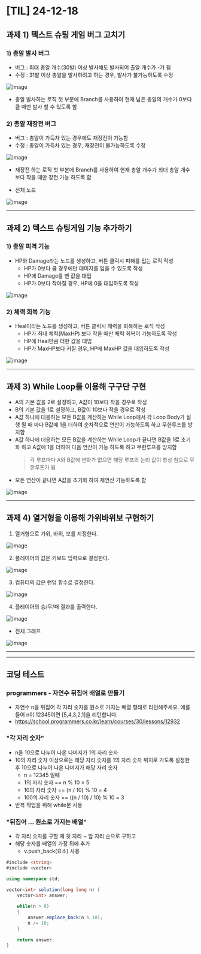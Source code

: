 # [TIL] 24-12-18

## 과제 1) 텍스트 슈팅 게임 버그 고치기
### 1) 총알 발사 버그
- 버그 : 최대 총알 개수(30발) 이상 발사해도 발사되어 촐알 개수가 -가 됨
- 수정 : 31발 이상 총알을 발사하려고 하는 경우, 발사가 불가능하도록 수정

![image](https://github.com/user-attachments/assets/33de406c-8e82-4c6a-8e14-3df27eb8e3e9)

- 총알 발사하는 로직 첫 부분에 Branch를 사용하여 현재 남은 총알의 개수가 0보다 클 때만 발사 할 수 있도록 함
 
### 2) 총알 재장전 버그
- 버그 : 총알이 가득차 있는 경우에도 재장전이 가능함
- 수정 : 총알이 가득차 있는 경우, 재장전이 불가능하도록 수정

![image](https://github.com/user-attachments/assets/229c8638-b477-4ae3-b3fe-1cc7cbb30040)

- 재장전 하는 로직 첫 부분에 Branch를 사용하여 현재 총알 개수가 최대 총알 개수 보다 작을 때만 장전 가능 하도록 함

- 전체 노드

![image](https://github.com/user-attachments/assets/06b55b29-b46f-4030-b681-9a197077ef96)

***
## 과제 2) 텍스트 슈팅게임 기능 추가하기
### 1) 총알 피격 기능
- HP와 Damage라는 노드를 생성하고, 버튼 클릭시 피해를 입는 로직 작성
  - HP가 0보다 클 경우에만 대미지를 입을 수 있도록 작성
  - HP에 Damage를 뺀 값을 대입
  - HP가 0보다 작아질 경우, HP에 0을 대입하도록 작성

![image](https://github.com/user-attachments/assets/b9583113-5fcc-47e1-a1f7-6f0c6ef15f1d)

### 2) 체력 회복 기능
- Heal이라는 노드를 생성하고, 버튼 클릭시 체력을 회복하는 로직 작성
  - HP가 최대 체력(MaxHP) 보다 작을 때만 체력 회복이 가능하도록 작성
  - HP에 Heal만큼 더한 값을 대입
  - HP가 MaxHP보다 커질 경우, HP에 MaxHP 값을 대입하도록 작성

![image](https://github.com/user-attachments/assets/b0c9e813-2340-4234-aacc-a1a6b1926e7f)

***
## 과제 3) While Loop를 이용해 구구단 구현
- A의 기본 값을 2로 설정하고, A값이 10보다 작을 경우로 작성
- B의 기본 값을 1로 설정하고, B값이 10보다 작을 경우로 작성
- A값 하나에 대응하는 모든 B값을 계산하는 While Loop에서 각 Loop Body가 실행 될 때 마다 B값에 1을 더하여 순차적으로 연산이 가능하도록 하고 무한루프를 방지함
- A값 하나에 대응하는 모든 B값을 계산하는 While Loop가 끝나면 B값을 1로 초기화 하고 A값에 1을 더하여 다음 연산이 가능 하도록 하고 무한루프를 방지함
  > 각 루프마다 A와 B값에 변화가 없으면 해당 루프의 논리 값이 항상 참으로 무한루프가 됨
- 모든 연산이 끝나면 A값을 초기화 하여 재연산 가능하도록 함

![image](https://github.com/user-attachments/assets/57d78e13-47b3-4c67-8d86-e203e94a55e2)


***
## 과제 4) 열거형을 이용해 가위바위보 구현하기
1. 열거형으로 가위, 바위, 보를 지정한다.

![image](https://github.com/user-attachments/assets/ae14dac3-a7aa-4b73-95b3-7ef839bb1974)

2. 플레이어의 값은 키보드 입력으로 결정한다.

![image](https://github.com/user-attachments/assets/21814f67-525d-4ccf-ba4e-09ad7286ce12)
   
3. 컴퓨터의 값은 랜덤 함수로 결정한다.

![image](https://github.com/user-attachments/assets/aca1d70c-4fdd-40e3-854d-c346302c4578)

4. 플레이어의 승/무/패 결과를 출력한다.

![image](https://github.com/user-attachments/assets/60a5bbaa-3c6e-4437-8921-a2334c3e9bd3)

- 전체 그래프
  
![image](https://github.com/user-attachments/assets/3c22c4a7-6aaf-4bc3-a81a-9b74390caac0)

***
***
## 코딩 테스트
### programmers - 자연수 뒤집어 배열로 만들기
- 자연수 n을 뒤집어 각 자리 숫자를 원소로 가지는 배열 형태로 리턴해주세요. 예를들어 n이 12345이면 [5,4,3,2,1]을 리턴합니다.
- https://school.programmers.co.kr/learn/courses/30/lessons/12932

### "각 자리 숫자"
- n을 10으로 나누어 나온 나머지가 1의 자리 숫자
- 10의 자리 숫자 이상으로는 해당 자리 숫자를 1의 자리 숫자 위치로 가도록 설정한 후 10으로 나누어 나온 나머지가 해당 자리 숫자
  - n = 12345 일때
  - 1의 자리 숫자 == n % 10 = 5
  - 10의 자리 숫자 == (n / 10) % 10 = 4
  - 100의 자리 숫자 == ((n / 10) / 10) % 10 = 3
- 반복 작업을 위해 while문 사용

### "뒤집어 ... 원소로 가지는 배열"
- 각 자리 숫자를 구할 때 뒷 자리 ~ 앞 자리 순으로 구하고
- 해당 숫자를 배열의 가장 뒤에 추가
  - v.push_back(요소) 사용

```c#
#include <string>
#include <vector>

using namespace std;

vector<int> solution(long long n) {
    vector<int> answer;
    
    while(n > 0)
    {
        answer.emplace_back(n % 10);
        n /= 10;
    }
    
    return answer;
}
```
